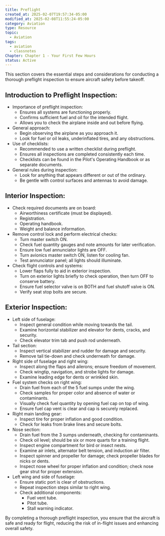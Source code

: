 ```yaml
---
title: Preflight
created_at: 2025-02-07T19:57:34-05:00
modified_at: 2025-02-08T11:55:24-05:00
category: Aviation
type: Resource
topic:
  - Aviation
tags:
  - aviation
  - classnotes
Chapter: Chapter 1 - Your First Few Hours
status: Active
---
```

This section covers the essential steps and considerations for conducting a thorough preflight inspection to ensure aircraft safety before takeoff.

## Introduction to Preflight Inspection:

- Importance of preflight inspection:
    - Ensures all systems are functioning properly.
    - Confirms sufficient fuel and oil for the intended flight.
    - Allows you to check the airplane inside and out before flying.
- General approach:
    - Begin observing the airplane as you approach it.
    - Look for fuel or oil leaks, underinflated tires, and any obstructions.
- Use of checklists:
    - Recommended to use a written checklist during preflight.
    - Ensures all inspections are completed consistently each time.
    - Checklists can be found in the Pilot's Operating Handbook or as separate documents.
- General rules during inspection:
    - Look for anything that appears different or out of the ordinary.
    - Be gentle with control surfaces and antennas to avoid damage.

## Interior Inspection:

- Check required documents are on board:
    - Airworthiness certificate (must be displayed).
    - Registration.
    - Operating handbook.
    - Weight and balance information.
- Remove control lock and perform electrical checks:
    - Turn master switch ON.
    - Check fuel quantity gauges and note amounts for later verification.
    - Ensure low fuel annunciator lights are OFF.
    - Turn avionics master switch ON, listen for cooling fan.
    - Test annunciator panel; all lights should illuminate.
- Check flight controls and systems:
    - Lower flaps fully to aid in exterior inspection.
    - Turn on exterior lights briefly to check operation, then turn OFF to conserve battery.
    - Ensure fuel selector valve is on BOTH and fuel shutoff valve is ON.
    - Verify seat stop bolts are secure.

## Exterior Inspection:

- Left side of fuselage:
    - Inspect general condition while moving towards the tail.
    - Examine horizontal stabilizer and elevator for dents, cracks, and security.
    - Check elevator trim tab and push rod underneath.
- Tail section:
    - Inspect vertical stabilizer and rudder for damage and security.
    - Remove tail tie-down and check underneath for damage.
- Right side of fuselage and right wing:
    - Inspect along the flaps and ailerons; ensure freedom of movement.
    - Check wingtip, navigation, and strobe lights for damage.
    - Examine leading edge for dents or wrinkled skin.
- Fuel system checks on right wing:
    - Drain fuel from each of the 5 fuel sumps under the wing.
    - Check samples for proper color and absence of water or contaminants.
    - Visually check fuel quantity by opening fuel cap on top of wing.
    - Ensure fuel cap vent is clear and cap is securely replaced.
- Right main landing gear:
    - Inspect tire for proper inflation and good condition.
    - Check for leaks from brake lines and secure bolts.
- Nose section:
    - Drain fuel from the 3 sumps underneath, checking for contaminants.
    - Check oil level; should be six or more quarts for a training flight.
    - Inspect engine compartment for bird or insect nests.
    - Examine air inlets, alternator belt tension, and induction air filter.
    - Inspect spinner and propeller for damage; check propeller blades for nicks or dents.
    - Inspect nose wheel for proper inflation and condition; check nose gear strut for proper extension.
- Left wing and side of fuselage:
    - Ensure static port is clear of obstructions.
    - Repeat inspection steps similar to right wing.
    - Check additional components:
        - Fuel vent tube.
        - Pitot tube.
        - Stall warning indicator.

By completing a thorough preflight inspection, you ensure that the aircraft is safe and ready for flight, reducing the risk of in-flight issues and enhancing overall safety.
